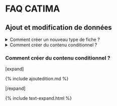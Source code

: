 # FAQ CATIMA


## Ajout et modification de données


<details><summary><a>Comment créer un nouveau type de fiche ?</a></summary>

{% include creationtypefiche.md %}

</details>

<details><summary><a>Comment créer du contenu conditionnel ?</a></summary>

{% include ajoutedition.md %}

</details>

### Comment créer du contenu conditionnel ?

[expand]

{% include ajoutedition.md %}

[/expand]

{% include text-expand.html %}
